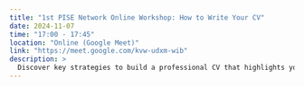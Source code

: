```yaml
---
title: "1st PISE Network Online Workshop: How to Write Your CV"
date: 2024-11-07
time: "17:00 - 17:45"
location: "Online (Google Meet)"
link: "https://meet.google.com/kvw-udxm-wib"
description: >
  Discover key strategies to build a professional CV that highlights your strengths, showcases your experience, and catches the attention of recruiters.
---
```

